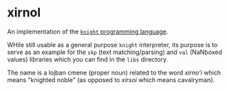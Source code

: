 # xirnol
An implementation of the [`knight` programming language](https://github.com/knight-lang/knight-lang).

WHile still usable as a general purpose `knight` interpreter, its purpose is to serve as an example for the `skp` (text matching/parsing) and `val` (NaNboxed values) libraries which you can find in the `libs` directory.

The name is a lojban cmene (proper noun) related to the word *xirno'i* which means "knighted noble" (as opposed to *xirsoi* which means cavalryman).
